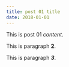 ```yaml
---
title: post 01 title
date: 2018-01-01
---
```

This is post 01 *content*.

This is paragraph **2**.

This is paragraph ***3***.
